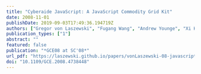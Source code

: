 ```yaml
---
title: "Cyberaide JavaScript: A JavaScript Commodity Grid Kit"
date: 2008-11-01
publishDate: 2019-09-03T17:49:36.194719Z
authors: ["Gregor von Laszewski", "Fugang Wang", "Andrew Younge", "Xi He", "Zhenhua Guo", "Marlon Pierce"]
publication_types: ["1"]
abstract: ""
featured: false
publication: "*GCE08 at SC'08*"
url_pdf: "https://laszewski.github.io/papers/vonLaszewski-08-javascript.pdf"
doi: "10.1109/GCE.2008.4738448"
---
```


